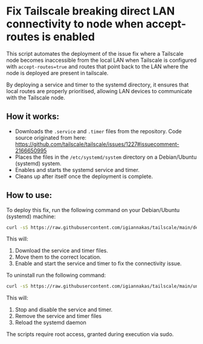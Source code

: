 
# Fix Tailscale breaking direct LAN connectivity to node when accept-routes is enabled

This script automates the deployment of the issue fix where a Tailscale node becomes inaccessible from the local LAN when Tailscale is configured with `accept-routes=true` and routes that point back to the LAN where the node is deployed are present in tailscale.

By deploying a service and timer to the systemd directory, it ensures that local routes are properly prioritised, allowing LAN devices to communicate with the Tailscale node.

## How it works:
- Downloads the `.service` and `.timer` files from the repository. Code source originated from here: https://github.com/tailscale/tailscale/issues/1227#issuecomment-2166650995
- Places the files in the `/etc/systemd/system` directory on a Debian/Ubuntu (systemd) system.
- Enables and starts the systemd service and timer.
- Cleans up after itself once the deployment is complete.

## How to use:

To deploy this fix, run the following command on your Debian/Ubuntu (systemd) machine:

```bash
curl -sS https://raw.githubusercontent.com/igiannakas/tailscale/main/deploy.sh | sudo bash
```
This will:
1. Download the service and timer files.
2. Move them to the correct location.
3. Enable and start the service and timer to fix the connectivity issue.

To uninstall run the following command:

```bash
curl -sS https://raw.githubusercontent.com/igiannakas/tailscale/main/uninstall.sh | sudo bash
```

This will:
1. Stop and disable the service and timer.
2. Remove the service and timer files
3. Reload the systemd daemon

The scripts require root access, granted during execution via sudo.
